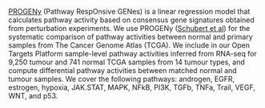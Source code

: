 [PROGENy](https://saezlab.github.io/progeny/) (Pathway RespOnsive GENes) is a linear regression model that calculates pathway activity based on consensus gene signatures obtained from perturbation experiments. We use PROGENy ([Schubert et al](https://www.nature.com/articles/s41467-017-02391-6.epdf?author_access_token=16QkzhJ3OA3qJDqBw_GvGdRgN0jAjWel9jnR3ZoTv0NBFLUVI-ebH2AmtFlR1ykSPIho7ETJXL7VqZFC4zGtU0BaeoZncGrwx3ZW24lfVqvbSWqsQKaUXFTi_c-4pgcpX-1qerWYlkG6sha8rhrnMg%3D%3D)) for the systematic comparison of pathway activities between normal and primary samples from The Cancer Genome Atlas (TCGA). We include in our Open Targets Platform sample-level pathway activities inferred from RNA-seq for 9,250 tumour and 741 normal TCGA samples from 14 tumour types, and compute differential pathway activities between matched normal and tumour samples. We cover the following pathways: androgen, EGFR, estrogen, hypoxia, JAK.STAT, MAPK, NFkB, PI3K, TGFb, TNFa, Trail, VEGF, WNT, and p53.